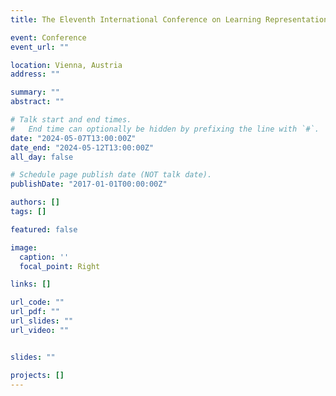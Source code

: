 ```yaml
---
title: The Eleventh International Conference on Learning Representations (ICLR 2024)

event: Conference
event_url: ""

location: Vienna, Austria
address: ""

summary: "" 
abstract: ""

# Talk start and end times.
#   End time can optionally be hidden by prefixing the line with `#`.
date: "2024-05-07T13:00:00Z"
date_end: "2024-05-12T13:00:00Z"
all_day: false

# Schedule page publish date (NOT talk date).
publishDate: "2017-01-01T00:00:00Z"

authors: []
tags: []

featured: false

image:
  caption: ''
  focal_point: Right

links: []

url_code: ""
url_pdf: ""
url_slides: ""
url_video: ""


slides: ""

projects: []
---
```


